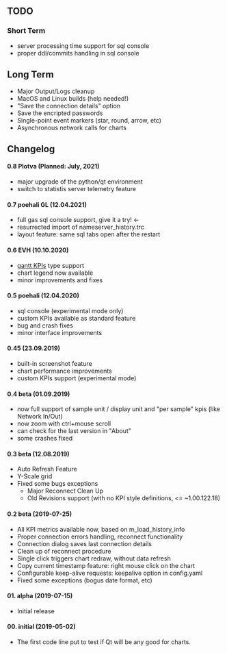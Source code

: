 ## TODO
### Short Term
* server processing time support for sql console
* proper ddl/commits handling in sql console

## Long Term
* Major Output/Logs cleanup
* MacOS and Linux builds (help needed!)
* "Save the connection details" option
* Save the encripted passwords
* Single-point event markers (star, round, arrow, etc)
* Asynchronous network calls for charts

## Changelog
#### 0.8 Plotva (Planned: July, 2021)
* major upgrade of the python/qt environment
* switch to statistis server telemetry feature

#### 0.7 poehali GL (12.04.2021)
* full gas sql console support, give it a try! <-
* resurrected import of nameserver_history.trc
* layout feature: same sql tabs open after the restart

#### 0.6 EVH (10.10.2020)
* [gantt KPIs](/customKPIgantt) type support
* chart legend now available
* minor improvements and fixes

#### 0.5 poehali (12.04.2020)
* sql console (experimental mode only)
* custom KPIs available as standard feature
* bug and crash fixes
* minor interface improvements

#### 0.45 (23.09.2019)
* built-in screenshot feature
* chart performance improvements
* custom KPIs support (experimental mode)

#### 0.4 beta (01.09.2019)
* now full support of sample unit / display unit and "per sample" kpis (like Network In/Out)
* now zoom with ctrl+mouse scroll 
* can check for the last version in "About"
* some crashes fixed

#### 0.3 beta (12.08.2019)
* Auto Refresh Feature
* Y-Scale grid
* Fixed some bugs exceptions
  + Major Reconnect Clean Up
  + Old Revisions support (with no KPI style definitions, <= ~1.00.122.18)

#### 0.2 beta (2019-07-25)
* All KPI metrics available now, based on m_load_history_info
* Proper connection errors handling, reconnect functionality
* Connection dialog saves last connection details
* Clean up of reconnect procedure
* Single click triggers chart redraw, without data refresh
* Copy current timestamp feature: right mouse click on the chart
* Configurable keep-alive requests: keepalive option in config.yaml
* Fixed some exceptions (bogus date format, etc)

#### 01. alpha (2019-07-15)
* Initial release

#### 00. initial (2019-05-02)
* The first code line put to test if Qt will be any good for charts.
